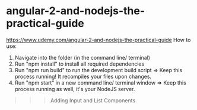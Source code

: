 # angular-2-and-nodejs-the-practical-guide
https://www.udemy.com/angular-2-and-nodejs-the-practical-guide
How to use:

1) Navigate into the folder (in the command line/ terminal)
2) Run "npm install" to install all required dependencies
3) Run "npm run build" to run the development build script => Keep this process running! It recompiles your files upon changes.
4) Run "npm start" in a new command line/ terminal window => Keep this process running as well, it's your NodeJS server. 

>>>Adding Input and List Components